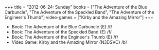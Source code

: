 +++
title = "2012-06-24: Sunday"
books = ["The Adventure of the Blue Carbuncle", "The Adventure of the Speckled Band", "The Adventure of the Engineer's Thumb"]
video-games = ["Kirby and the Amazing Mirror"]
+++


* Book: The Adventure of the Blue Carbuncle {E} /f/
* Book: The Adventure of the Speckled Band {E} /f/
* Book: The Adventure of the Engineer's Thumb {E} /f/
* Video Game: Kirby and the Amazing Mirror {N3DSVC} /b/